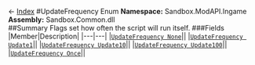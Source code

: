 ← [Index](index.md)
#UpdateFrequency Enum
**Namespace:** Sandbox.ModAPI.Ingame  
**Assembly:** Sandbox.Common.dll  
##Summary
Flags set how often the script will run itself.
###Fields
|Member|Description|
|---|---|
|[`UpdateFrequency None`](Sandbox.ModAPI.Ingame.None.md)||
|[`UpdateFrequency Update1`](Sandbox.ModAPI.Ingame.Update1.md)||
|[`UpdateFrequency Update10`](Sandbox.ModAPI.Ingame.Update10.md)||
|[`UpdateFrequency Update100`](Sandbox.ModAPI.Ingame.Update100.md)||
|[`UpdateFrequency Once`](Sandbox.ModAPI.Ingame.Once.md)||
